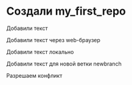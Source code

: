 ﻿# Создали my_first_repo

Добавили текст

Добавили текст через web-браузер

Добавили текст локально

Добавили текст для новой ветки newbranch

Разрешаем конфликт
